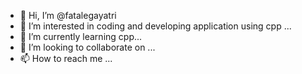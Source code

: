 - 👋 Hi, I’m @fatalegayatri
- 👀 I’m interested in coding and developing application using cpp ...
- 🌱 I’m currently learning  cpp...
- 💞️ I’m looking to collaborate on ...
- 📫 How to reach me  ...

<!---
fatalegayatri/fatalegayatri is a ✨ special ✨ repository because its `README.md` (this file) appears on your GitHub profile.
You can click the Preview link to take a look at your changes.
--->
